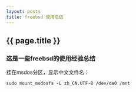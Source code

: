 ```yaml
---
layout: posts
title: freebsd 使用总结
---
```


## {{ page.title }}

### 这是一些freebsd的使用经验总结

挂在msdos分区，显示中文文件名：

    sudo mount_msdosfs -L zh_CN.UTF-8 /dev/da0 /mnt
